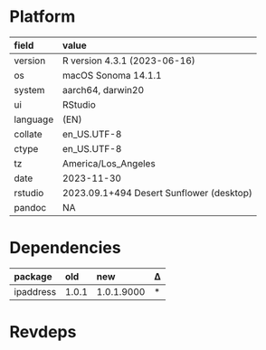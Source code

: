 # Platform

|field    |value                                    |
|:--------|:----------------------------------------|
|version  |R version 4.3.1 (2023-06-16)             |
|os       |macOS Sonoma 14.1.1                      |
|system   |aarch64, darwin20                        |
|ui       |RStudio                                  |
|language |(EN)                                     |
|collate  |en_US.UTF-8                              |
|ctype    |en_US.UTF-8                              |
|tz       |America/Los_Angeles                      |
|date     |2023-11-30                               |
|rstudio  |2023.09.1+494 Desert Sunflower (desktop) |
|pandoc   |NA                                       |

# Dependencies

|package   |old   |new        |Δ  |
|:---------|:-----|:----------|:--|
|ipaddress |1.0.1 |1.0.1.9000 |*  |

# Revdeps

